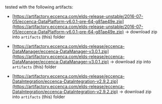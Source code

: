 
tested with the following artifacts:


- [https://artifactory.eccenca.com/elds-release-unstable/2016-07-05/eccenca-DataPlatform-v6.0.1-pre-64-g81ae49e.zip](https://artifactory.eccenca.com/elds-release-unstable/2016-07-05/eccenca-DataPlatform-v6.0.1-pre-64-g81ae49e.zip) -> download zip into `artifacts` (this) folder

- [https://artifactory.eccenca.com/elds-release/eccenca-DataManager/eccenca-DataManager-v3.0.1.zip](https://artifactory.eccenca.com/elds-release/eccenca-DataManager/eccenca-DataManager-v3.0.1.zip) -> download zip into `artifacts` (this) folder

- [https://artifactory.eccenca.com/elds-release/eccenca-DataIntegration/eccenca-DataIntegration-v2.9.2.zip](https://artifactory.eccenca.com/elds-release/eccenca-DataIntegration/eccenca-DataIntegration-v2.9.2.zip) -> download zip into `artifacts` (this) folder
